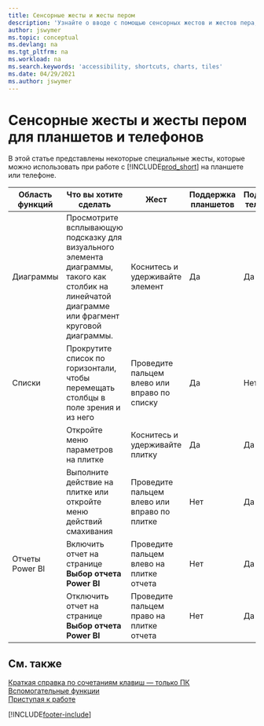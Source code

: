 ```yaml
---
title: Сенсорные жесты и жесты пером
description: 'Узнайте о вводе с помощью сенсорных жестов и жестов пера, которые помогут вам эффективно работать с данными на планшетах и телефонах.'
author: jswymer
ms.topic: conceptual
ms.devlang: na
ms.tgt_pltfrm: na
ms.workload: na
ms.search.keywords: 'accessibility, shortcuts, charts, tiles'
ms.date: 04/29/2021
ms.author: jswymer
---
```


# <a name="touch-and-pen-gestures-for-tablet-and-phones"></a>Сенсорные жесты и жесты пером для планшетов и телефонов

В этой статье представлены некоторые специальные жесты, которые можно использовать при работе с [!INCLUDE[prod_short](includes/prod_short.md)] на планшете или телефоне.

|Область функций|Что вы хотите сделать|Жест|Поддержка планшетов|Поддержка телефонов|
|------------|----------------------|-------|--------------|-------------|
|Диаграммы|Просмотрите всплывающую подсказку для визуального элемента диаграммы, такого как столбик на линейчатой диаграмме или фрагмент круговой диаграммы.|Коснитесь и удерживайте элемент|Да|Да|
|Списки|Прокрутите список по горизонтали, чтобы перемещать столбцы в поле зрения и из него|Проведите пальцем влево или вправо по списку|Да|Нет|
||Откройте меню параметров на плитке|Коснитесь и удерживайте плитку|Да|Да|
||Выполните действие на плитке или откройте меню действий смахивания |Проведите пальцем влево или вправо по плитке|Нет|Да|
|Отчеты Power BI|Включить отчет на странице **Выбор отчета Power BI** |Проведите пальцем влево на плитке отчета|Нет|Да|
||Отключить отчет на странице **Выбор отчета Power BI** |Проведите пальцем право на плитке отчета|Нет|Да|

<!-- ## Charts

Business Central built-in charts display useful information about business data and KPIs. You can get additional information about the data by using the tooltips that are available on top of the data. To access a tooltip, tap and hold or hover over the data.

-->

## <a name="see-also"></a>См. также

[Краткая справка по сочетаниям клавиш — только ПК](keyboard-shortcuts-cheatsheet.md)  
[Вспомогательные функции](ui-accessibility.md)  
[Приступая к работе](/dynamics365/business-central/ui-get-ready-business)  

[!INCLUDE[footer-include](includes/footer-banner.md)]

